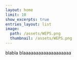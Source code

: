 ```yaml
---
layout: home
limit: 10
show_excerpts: true
entries_layout: list
image: 
  path: /assets/WEPS.png
  thumbnail: /assets/WEPS.png
---
```





blabla blaaaaaaaaaaaaaaaaaaa
